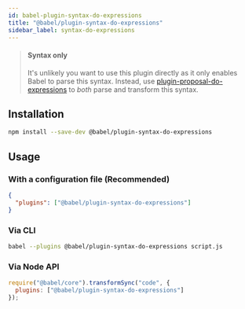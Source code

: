 ```yaml
---
id: babel-plugin-syntax-do-expressions
title: "@babel/plugin-syntax-do-expressions"
sidebar_label: syntax-do-expressions
---
```


> #### Syntax only
>
> It's unlikely you want to use this plugin directly as it only enables Babel to parse this syntax. Instead, use [plugin-proposal-do-expressions](plugin-proposal-do-expressions.md) to _both_ parse and transform this syntax.

## Installation

```sh title="Shell"
npm install --save-dev @babel/plugin-syntax-do-expressions
```

## Usage

### With a configuration file (Recommended)

```json title="babel.config.json"
{
  "plugins": ["@babel/plugin-syntax-do-expressions"]
}
```

### Via CLI

```sh title="Shell"
babel --plugins @babel/plugin-syntax-do-expressions script.js
```

### Via Node API

```js title="JavaScript"
require("@babel/core").transformSync("code", {
  plugins: ["@babel/plugin-syntax-do-expressions"]
});
```

